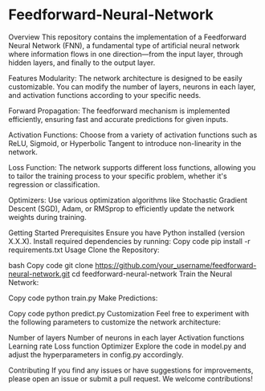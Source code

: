 # Feedforward-Neural-Network

Overview
This repository contains the implementation of a Feedforward Neural Network (FNN), a fundamental type of artificial neural network where information flows in one direction—from the input layer, through hidden layers, and finally to the output layer.

Features
Modularity: The network architecture is designed to be easily customizable. You can modify the number of layers, neurons in each layer, and activation functions according to your specific needs.

Forward Propagation: The feedforward mechanism is implemented efficiently, ensuring fast and accurate predictions for given inputs.

Activation Functions: Choose from a variety of activation functions such as ReLU, Sigmoid, or Hyperbolic Tangent to introduce non-linearity in the network.

Loss Function: The network supports different loss functions, allowing you to tailor the training process to your specific problem, whether it's regression or classification.

Optimizers: Use various optimization algorithms like Stochastic Gradient Descent (SGD), Adam, or RMSprop to efficiently update the network weights during training.

Getting Started
Prerequisites
Ensure you have Python installed (version X.X.X).
Install required dependencies by running:
Copy code
pip install -r requirements.txt
Usage
Clone the Repository:

bash
Copy code
git clone https://github.com/your_username/feedforward-neural-network.git
cd feedforward-neural-network
Train the Neural Network:

Copy code
python train.py
Make Predictions:

Copy code
python predict.py
Customization
Feel free to experiment with the following parameters to customize the network architecture:

Number of layers
Number of neurons in each layer
Activation functions
Learning rate
Loss function
Optimizer
Explore the code in model.py and adjust the hyperparameters in config.py accordingly.

Contributing
If you find any issues or have suggestions for improvements, please open an issue or submit a pull request. We welcome contributions!
